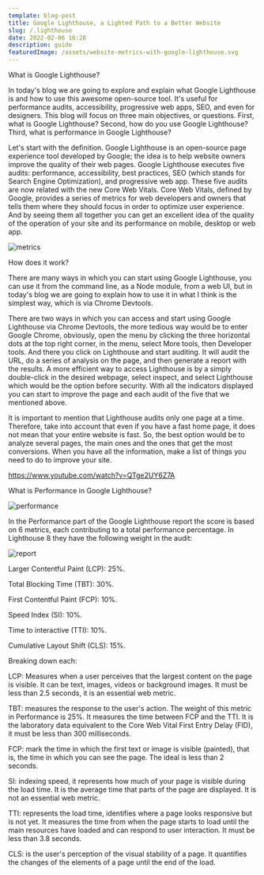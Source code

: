 ```yaml
---
template: blog-post
title: Google Lighthouse, a Lighted Path to a Better Website
slug: /.lighthouse
date: 2022-02-06 16:28
description: guide
featuredImage: /assets/website-metrics-with-google-lighthouse.svg
---
```

<!--StartFragment-->

What is Google Lighthouse?

<!--EndFragment-->

<!--StartFragment-->

In today's blog we are going to explore and explain what Google Lighthouse is and how to use this awesome open-source tool. It's useful for performance audits, accessibility, progressive web apps, SEO, and even for designers. This blog will focus on three main objectives, or questions. First, what is Google Lighthouse? Second, how do you use Google Lighthouse? Third, what is performance in Google Lighthouse? 

Let's start with the definition. Google Lighthouse is an open-source page experience tool developed by Google; the idea is to help website owners improve the quality of their web pages. Google Lighthouse executes five audits: performance, accessibility, best practices, SEO (which stands for Search Engine Optimization), and progressive web app. These five audits are now related with the new Core Web Vitals. Core Web Vitals, defined by Google, provides a series of metrics for web developers and owners that tells them where they should focus in order to optimize user experience. And by seeing them all together you can get an excellent idea of the quality of the operation of your site and its performance on mobile, desktop or web app. 

![metrics](/assets/audits.png "Metrics")

<!--EndFragment-->

<!--StartFragment-->

How does it work?  

<!--EndFragment-->

<!--StartFragment-->

There are many ways in which you can start using Google Lighthouse, you can use it from the command line, as a Node module, from a web UI, but in today's blog we are going to explain how to use it in what I think is the simplest way, which is via Chrome Devtools. 

There are two ways in which you can access and start using Google Lighthouse via Chrome Devtools, the more tedious way would be to enter Google Chrome, obviously, open the menu by clicking the three horizontal dots at the top right corner, in the menu, select More tools, then Developer tools. And there you click on Lighthouse and start auditing. It will audit the URL, do a series of analysis on the page, and then generate a report with the results. A more efficient way to access Lighthouse is by a simply double-click in the desired webpage, select inspect, and select Lighthouse which would be the option before security. With all the indicators displayed you can start to improve the page and each audit of the five that we mentioned above. 

It is important to mention that Lighthouse audits only one page at a time. Therefore, take into account that even if you have a fast home page, it does not mean that your entire website is fast. So, the best option would be to analyze several pages, the main ones and the ones that get the most conversions. When you have all the information, make a list of things you need to do to improve your site. 

<https://www.youtube.com/watch?v=QTge2UY6Z7A>

<!--EndFragment-->

<!--StartFragment-->

What is Performance in Google Lighthouse? 

<!--EndFragment-->

![performance](/assets/performance.png "Performance")

<!--StartFragment-->

In the Performance part of the Google Lighthouse report the score is based on 6 metrics, each contributing to a total performance percentage. In Lighthouse 8 they have the following weight in the audit: 

![report](/assets/metrics.png "Report")

Larger Contentful Paint (LCP): 25%. 

Total Blocking Time (TBT): 30%.  

First Contentful Paint (FCP): 10%. 

Speed Index (SI): 10%. 

Time to interactive (TTI): 10%. 

Cumulative Layout Shift (CLS): 15%. 

Breaking down each: 

LCP: Measures when a user perceives that the largest content on the page is visible. It can be text, images, videos or background images. It must be less than 2.5 seconds, it is an essential web metric. 

TBT: measures the response to the user's action. The weight of this metric in Performance is 25%. It measures the time between FCP and the TTI. It is the laboratory data equivalent to the Core Web Vital First Entry Delay (FID), it must be less than 300 milliseconds. 

FCP: mark the time in which the first text or image is visible (painted), that is, the time in which you can see the page. The ideal is less than 2 seconds. 

SI: indexing speed, it represents how much of your page is visible during the load time. It is the average time that parts of the page are displayed. It is not an essential web metric. 

TTI: represents the load time, identifies where a page looks responsive but is not yet. It measures the time from when the page starts to load until the main resources have loaded and can respond to user interaction. It must be less than 3.8 seconds. 

CLS: is the user's perception of the visual stability of a page. It quantifies the changes of the elements of a page until the end of the load. 

<!--EndFragment-->